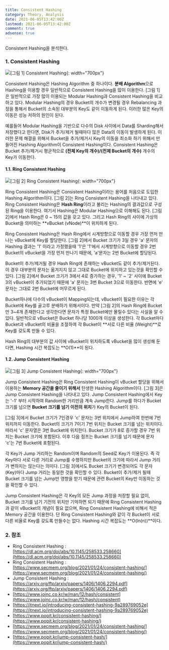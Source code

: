```yaml
---
title: Consistent Hashing
category: Theory, Analysis
date: 2021-06-05T13:42:00Z
lastmod: 2021-06-05T13:42:00Z
comment: true
adsense: true
---
```


Consistent Hashing을 분석한다.

### 1. Consistent Hashing

![[그림 1] Consistent Hashing]({{site.baseurl}}/images/theory_analysis/Consistent_Hashing/Consistent_Hashing.PNG){: width="700px"}

Consistent Hashing은 Hashing Algorithm 중 하나이다. **분배 Algorithm**으로 Hashing을 이용할 경우 일반적으로 Consistent Hashing을 많이 이용한다. [그림 1]은 일반적으로 가장 많이 이용되는 Modular Hashing과 Consistent Hashing을 비교하고 있다. Modular Hashing의 경우 Bucket의 개수가 변경될 경우 Rebalancing 과정을 통해서 Bucket의 소속된 대부분의 Key도 같이 이동하게 된다. 이러한 많은 Key의 이동은 성능 저하의 원인이 된다.

예를들어 Modular Hashing을 기반으로 다수의 Disk 사이에서 Data를 Sharding해서 저장했다고 한다면, Disk가 추가/제거 될때마다 많은 Data의 이동이 발생하게 된다. 이러한 문제 해결을 위해서 Bucket을 추가/제거시 Key의 이동을 최소화 하기 위해서 만들어진 Hashing Algorithm이 Consistent Hashing이다. Consistent Hashing은 Bucket 추가/제거시 평균적으로 **(전체 Key의 개수)/(전체 Bucket의 개수)** 개수의 Key가 이동한다.

#### 1.1. Ring Consistent Hashing

![[그림 2] Ring Consistent Hashing]({{site.baseurl}}/images/theory_analysis/Consistent_Hashing/Ring_Consistent_Hashing.PNG){: width="700px"}

Ring Consistent Hashing은 Consistent Hashing이라는 용어를 처음으로 도입한 Hashing Algorithm이다. [그림 2]는 Ring Consistent Hashing을 나타내고 있다. Ring Consistent Hashing은 **Hash Ring**이라고 불리는 Hashing의 결과값으로 구성된 Ring을 이용한다. 여기서 Hashing은 Modular Hashing으로 이해해도 된다. [그림 2]에서 Hash Ring은 0 ~ 15의 값을 갖고 있다. 그리고 Hash Ring의 사이에 가상의 Bucket을 의미하는 **vBucket (vNode)**이 위치하게 된다.

Ring Consistent Hashing은 Hash Ring에서 시계방향으로 이동할 경우 가장 먼저 만나는 vBucket에 Key를 할당한다. [그림 2]에서 Bucket 크기가 3일 경우 'a' 문자의 Hashing 결과는 '1' 이라고 가정했을때 '1'은 '1'에서 시계방향으로 이동할 경우 2번 Bucket의 vBucket을 가장 먼저 만나기 때문에, 'a'문자는 2번 Bucket에 할당된다.

Bucket이 추가/제거될 경우 Hash Ring에 존재하는 vBucket도 같이 추가/제거된다. 이 경우 대부분의 문자는 옮겨지지 않고 그대로 Bucket에 위치하고 있는것을 확인할 수 있다. [그림 2]에서 Bucket 크기가 3에서 4로 증가하는 경우, '1' ~ '2' 사이에 Bucket 3의 vBucket이 추가되었기 때문에 'a' 문자는 3번 Bucket 3으로 이동한다. 반면에 'e' 문자는 그대로 2번 Bucket에 머무르게 된다.

Bucket하나에 다수의 vBucket이 Mapping되는데, vBucket이 필요한 이유는 각 Bucket에 Key를 골고루 분배하기 위해서이다. 만약 [그림 2]의 Hash Ring에 Bucket만 3~4개 존재한다고 생각한다면 문자가 특정 Bucket에만 몰릴수 있다는 사실을 알 수 있다. 일반적으로 vBucket은 Bucket 하나당 1000개 이상을 생성한다. 각 Bucket마다 Bucket과 vBucket의 비율을 조절하여 각 Bucket이 **서로 다른 비율 (Weight)**로 Key를 갖도록 만들 수 있다.

Hash Ring의 대부분의 값 사이에 vBucket이 위치하도록 vBucket을 많이 생성해 둔다면, Hashing 시간 복잡도는 **O(1)**이 된다.

#### 1.2. Jump Consistent Hashing

![[그림 3] Jump Consistent Hashing]({{site.baseurl}}/images/theory_analysis/Consistent_Hashing/Jump_Consistent_Hashing.PNG){: width="700px"}

Jump Consistent Hashing은 Ring Consistent Hashing이 vBucket 할당을 위해서 이용하는 **Memory 공간을 줄이기 위해서** 탄생한 Hashing Algorithm이다. [그림 3]은 Jump Consistent Hashing을 나타내고 있다. Jump Consistent Hashing에서 Key는 '-1' 부터 시작하여 Random한 거리만큼 계속 Jump한다. Jump를 하다가 Bucket 크기를 넘으면 **Bucket 크기를 넘기 이전의 위치**가 Key의 Bucket이 된다.

[그림 3]에서 Bucket 크기가 7인경우 'c' 문자는 3번 위치에서 Jump하여 한번에 7번 위치까지 이동한다. Bucket의 크기가 7이기 7번 위치는 Bucket 크기를 넘는 위치이다. 따라서 'c' 문자열은 3번 Bucket에 위치한다. Bucket 크기가 8로 증가할 경우 7번 위치는 Bucket 크기에 포함된다. 이후 다음 점프는 Bucket 크기를 넘기 때문에 문자 'c'는 7번 Bucket에 포함된다.

각 Key가 Jump 거리하는 Random이며 Random의 Seed로 Key가 이용된다. 즉 각 Key마다 서로 다른 거리로 Jump를 수행하지만 Bucket의 크기에 따라서 Jump 거리가 변하지는 않는다는 의미다. [그림 3]에서도 Bucket 크기가 변경되어도 각 문자 (Key)마다 Jump 거리는 동일한 것을 확인할 수 있다. Bucket이 추가/제거 될때 Bucket 크기를 넘는 Jump만 영향을 받기 때문에 관련 Bucket의 Key만 이동하는 것을 확인할 수 있다.

Jump Consistent Hashing은 각 Key의 모든 Jump 과정을 저장할 필요 없이, Bucket 크기를 넘기 기전의 위치만 기억하면 되기 때문에 Ring Consistent Hashing과 같이 vBucket의 개념이 필요 없으며, Ring Consistent Hashing에 비해서 적은 Memory 공간을 이용한다. 단 Ring Consistent Hashing와 같이 각 Bucket이 서로 다른 비율로 Key를 갖도록 만들수는 없다. Hashing 시간 복잡도는 **O(ln(n))**이다.

### 2. 참조

* Ring Consistent Hashing : [https://dl.acm.org/doi/abs/10.1145/258533.258660](https://dl.acm.org/doi/abs/10.1145/258533.258660)
* Ring Consistent Hashing : [https://www.secmem.org/blog/2021/01/24/consistent-hashing/](https://www.secmem.org/blog/2021/01/24/consistent-hashing/)
* Jump Consistent Hashing : [https://arxiv.org/ftp/arxiv/papers/1406/1406.2294.pdf](https://arxiv.org/ftp/arxiv/papers/1406/1406.2294.pdf)
* [https://www.joinc.co.kr/w/man/12/hash/consistent](https://www.joinc.co.kr/w/man/12/hash/consistent)
* [https://itnext.io/introducing-consistent-hashing-9a289769052e](https://itnext.io/introducing-consistent-hashing-9a289769052e)
* [https://www.popit.kr/consistent-hashing/](https://www.popit.kr/consistent-hashing/)
* [https://www.secmem.org/blog/2021/01/24/consistent-hashing/](https://www.secmem.org/blog/2021/01/24/consistent-hashing/)
* [https://www.popit.kr/jump-consistent-hash/](https://www.popit.kr/jump-consistent-hash/)